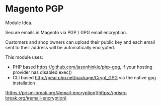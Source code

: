 Magento PGP
===========

Module Idea.

Secure emails in Magento via PGP / GPG email encryption.

Customers and shop owners can upload their public key and each email sent to their address will be automatically encrypted.

This module uses:

- PHP based https://github.com/jasonhinkle/php-gpg, if your hosting provider has disabled exec()
- CLI based http://pear.php.net/package/Crypt_GPG via the native gpg installation

[https://prism-break.org/#email-encryption](https://prism-break.org/#email-encryption)


